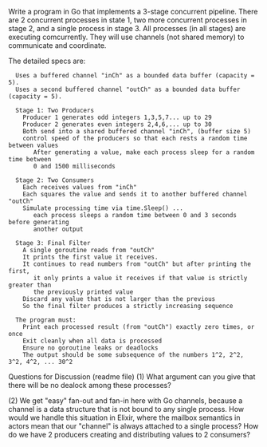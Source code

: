 
Write a program in Go that implements a 3-stage concurrent pipeline. There are 2 concurrent processes in state 1, two more concurrent processes in stage 2, and a single process in stage 3. All processes (in all stages) are executing comcurrently. They will use channels (not shared memory) to communicate and coordinate.

The detailed specs are:
```
  Uses a buffered channel "inCh" as a bounded data buffer (capacity = 5).
  Uses a second buffered channel "outCh" as a bounded data buffer (capacity = 5).

  Stage 1: Two Producers
    Producer 1 generates odd integers 1,3,5,7... up to 29
    Producer 2 generates even integers 2,4,6,... up to 30
    Both send into a shared buffered channel "inCh", (buffer size 5)
    control speed of the producers so that each rests a random time between values 
       After generating a value, make each process sleep for a random time between
       0 and 1500 milliseconds

  Stage 2: Two Consumers
    Each receives values from "inCh"
    Each squares the value and sends it to another buffered channel "outCh" 
    Simulate processing time via time.Sleep() ... 
       each process sleeps a random time between 0 and 3 seconds before generating
       another output

  Stage 3: Final Filter
    A single goroutine reads from "outCh"
    It prints the first value it receives.  
    It continues to read numbers from "outCh" but after printing the first,
       it only prints a value it receives if that value is strictly greater than 
       the previously printed value
    Discard any value that is not larger than the previous 
    So the final filter produces a strictly increasing sequence

  The program must:
    Print each processed result (from "outCh") exactly zero times, or once
    Exit cleanly when all data is processed
    Ensure no goroutine leaks or deadlocks
    The output should be some subsequence of the numbers 1^2, 2^2, 3^2, 4^2, ... 30^2
```

Questions for Discussion (readme file)
(1) What argument can you give that there will be no dealock among these processes?

(2) We get "easy" fan-out and fan-in here with Go channels, because a channel is a data structure that is not bound to any single process. How would we handle this situation in Elixir, where the mailbox semantics in actors mean that our "channel" is always attached to a single process? How do we have 2 producers creating and distributing values to 2 consumers?

